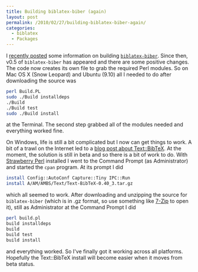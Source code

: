 ```yaml
---
title: Building biblatex-biber (again)
layout: post
permalink: /2010/02/27/building-biblatex-biber-again/
categories:
  - biblatex
  - Packages
---
```

I [recently posted](/2010/01/23/building-biblatex-biber/) some information on building [`biblatex-biber`](http://biblatex-biber.sourceforge.net/). Since then, v0.5 of `biblatex-biber` has appeared and there are some positive changes. The code now creates its own file to grab the required Perl modules. So on Mac OS X (Snow Leopard) and Ubuntu (9.10) all I needed to do after downloading the source was

```bash
perl Build.PL
sudo ./Build installdeps
./Build
./Build test
sudo ./Build install
```

at the Terminal. The second step grabbed all of the modules needed and everything worked fine.

On Windows, life is still a bit complicated but I now can get things to work. A bit of a trawl on the Internet led to a [blog post about Text::BibTeX](http://blogs.perl.org/users/alberto_simoes/2010/02/textbibtex-040-released.html). At the moment, the solution is still in beta and so there is a bit of work to do. With [Strawberry Perl](http://strawberryperl.com/) installed I went to the Command Prompt (as Administrator) and started the `cpan` program. At its prompt I did

```bash
install Config::AutoConf Capture::Tiny IPC::Run
install A/AM/AMBS/Text/Text-BibTeX-0.40_3.tar.gz
```

which all seemed to work. After downloading and unzipping the source for `biblatex-biber` (which is in .gz format, so use something like [7-Zip](http://www.7-zip.org/) to open it), still as Administrator at the Command Prompt I did

```bash
perl build.pl
build installdeps
build
build test
build install
```

and everything worked. So I've finally got it working across all platforms. Hopefully the Text::BibTeX install will become easier when it moves from beta status.
